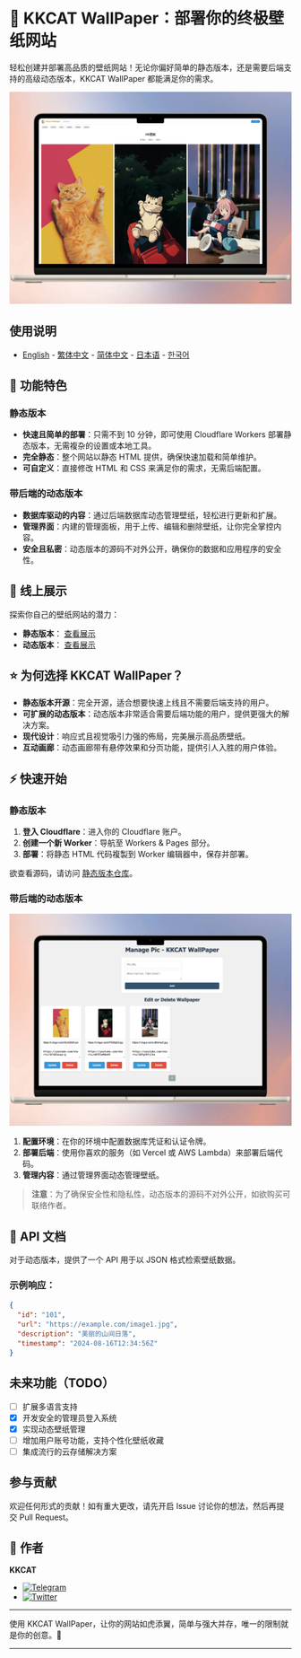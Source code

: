 # 📱 KKCAT WallPaper：部署你的终极壁纸网站

轻松创建并部署高品质的壁纸网站！无论你偏好简单的静态版本，还是需要后端支持的高级动态版本，KKCAT WallPaper 都能满足你的需求。

![](https://raw.githubusercontent.com/KKKKKCAT/KKCAT-WallPaper/main/img/kkcat-wallpaper-01.webp)

## 使用说明

- [English](README.md) - [繁体中文](README_zh-TW.md) - [简体中文](README_zh-CN.md) - [日本语](README_ja.md) - [한국어](README_ko.md)

## 🌟 功能特色

### 静态版本
- **快速且简单的部署**：只需不到 10 分钟，即可使用 Cloudflare Workers 部署静态版本，无需複杂的设置或本地工具。
- **完全静态**：整个网站以静态 HTML 提供，确保快速加载和简单维护。
- **可自定义**：直接修改 HTML 和 CSS 来满足你的需求，无需后端配置。

### 带后端的动态版本
- **数据库驱动的内容**：通过后端数据库动态管理壁纸，轻松进行更新和扩展。
- **管理界面**：内建的管理面板，用于上传、编辑和删除壁纸，让你完全掌控内容。
- **安全且私密**：动态版本的源码不对外公开，确保你的数据和应用程序的安全性。

## 🚀 线上展示

探索你自己的壁纸网站的潜力：
- **静态版本**： [查看展示](https://free-wallpaper.kkcat.blog)
- **动态版本**： [查看展示](https://wallpaper.kkcat.blog)

## ⭐ 为何选择 KKCAT WallPaper？

- **静态版本开源**：完全开源，适合想要快速上线且不需要后端支持的用户。
- **可扩展的动态版本**：动态版本非常适合需要后端功能的用户，提供更强大的解决方案。
- **现代设计**：响应式且视觉吸引力强的佈局，完美展示高品质壁纸。
- **互动画廊**：动态画廊带有悬停效果和分页功能，提供引人入胜的用户体验。

## ⚡ 快速开始

### 静态版本

1. **登入 Cloudflare**：进入你的 Cloudflare 账户。
2. **创建一个新 Worker**：导航至 Workers & Pages 部分。
3. **部署**：将静态 HTML 代码複製到 Worker 编辑器中，保存并部署。

欲查看源码，请访问 [静态版本仓库](https://github.com/KKKKKCAT/KKCAT-WallPaper/blob/main/wallpaper-free-worker.js)。

### 带后端的动态版本

![](https://raw.githubusercontent.com/KKKKKCAT/KKCAT-WallPaper/main/img/kkcat-wallpaper-02.webp)

1. **配置环境**：在你的环境中配置数据库凭证和认证令牌。
2. **部署后端**：使用你喜欢的服务（如 Vercel 或 AWS Lambda）来部署后端代码。
3. **管理内容**：通过管理界面动态管理壁纸。

> **注意**：为了确保安全性和隐私性，动态版本的源码不对外公开，如欲购买可联络作者。

## 📄 API 文档

对于动态版本，提供了一个 API 用于以 JSON 格式检索壁纸数据。

### 示例响应：
```json
{
  "id": "101",
  "url": "https://example.com/image1.jpg",
  "description": "美丽的山间日落",
  "timestamp": "2024-08-16T12:34:56Z"
}
```

## 未来功能（TODO）

- [ ] 扩展多语言支持
- [x] 开发安全的管理员登入系统
- [x] 实现动态壁纸管理
- [ ] 增加用户账号功能，支持个性化壁纸收藏
- [ ] 集成流行的云存储解决方案

## 参与贡献

欢迎任何形式的贡献！如有重大更改，请先开启 Issue 讨论你的想法，然后再提交 Pull Request。

## 👤 作者

**KKCAT**

- [![Telegram](https://img.shields.io/badge/-Telegram-2CA5E0?style=flat-square&logo=telegram&logoColor=white)](https://t.me/kkkkkcat)
- [![Twitter](https://img.shields.io/badge/Twitter-Follow-1DA1F2?style=flat&logo=twitter)](https://x.com/kcat88888)

---

使用 KKCAT WallPaper，让你的网站如虎添翼，简单与强大并存，唯一的限制就是你的创意。🚀

---
